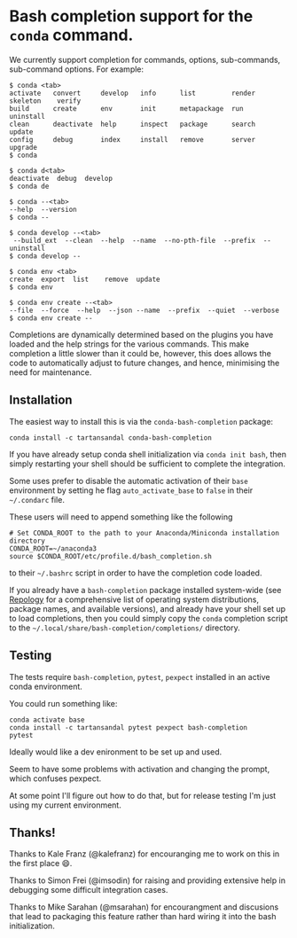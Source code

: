 # Bash completion support for the `conda` command.

We currently support completion for commands, options, sub-commands,
sub-command options.  For example:

```
$ conda <tab>
activate   convert     develop   info      list         render   skeleton    verify
build      create      env       init      metapackage  run      uninstall
clean      deactivate  help      inspect   package      search   update
config     debug       index     install   remove       server   upgrade
$ conda

$ conda d<tab>
deactivate  debug  develop
$ conda de

$ conda --<tab>
--help  --version
$ conda --

$ conda develop --<tab>
 --build_ext  --clean  --help  --name  --no-pth-file  --prefix  --uninstall
$ conda develop --

$ conda env <tab>
create  export  list    remove  update
$ conda env

$ conda env create --<tab>
--file  --force  --help  --json --name  --prefix  --quiet  --verbose
$ conda env create --
```

Completions are dynamically determined based on the plugins you have loaded and
the help strings for the various commands. This make completion a little slower
than it could be, however, this does allows the code to automatically adjust to
future changes, and hence, minimising the need for maintenance.

## Installation

The easiest way to install this is via the `conda-bash-completion` package:
```
conda install -c tartansandal conda-bash-completion
````

If you have already setup conda shell initialization via `conda init bash`,
then simply restarting your shell should be sufficient to complete the
integration.

Some uses prefer to disable the automatic activation of their `base` environment by
setting he flag `auto_activate_base` to `false` in their `~/.condarc` file.

These users will need to append something like the following
```
# Set CONDA_ROOT to the path to your Anaconda/Miniconda installation directory
CONDA_ROOT=~/anaconda3
source $CONDA_ROOT/etc/profile.d/bash_completion.sh
```
to their `~/.bashrc` script in order to have the completion code loaded.

If you already have a `bash-completion` package installed system-wide (see
[Repology](https://repology.org/project/bash-completion) for a comprehensive
list of operating system distributions, package names, and available versions),
and already have your shell set up to load completions, then you could simply
copy the `conda` completion script to the
`~/.local/share/bash-completion/completions/` directory.

## Testing

The tests require `bash-completion`, `pytest`, `pexpect` installed in an active
conda environment.

You could run something like:
```
conda activate base
conda install -c tartansandal pytest pexpect bash-completion
pytest
```

Ideally would like a dev enironment to be set up and used.

Seem to have some problems with activation and changing the prompt, which confuses
pexpect.

At some point I'll figure out how to do that, but for release testing I'm just using my
current environment.

## Thanks!

Thanks to Kale Franz (@kalefranz) for encouranging me to work on this in the first place
:smile:.

Thanks to Simon Frei (@imsodin) for raising and providing extensive help in debugging
some difficult integration cases.

Thanks to Mike Sarahan (@msarahan) for encourangment and discusions that lead to
packaging this feature rather than hard wiring it into the bash initialization.
